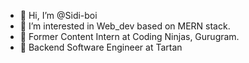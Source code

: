 - 👋 Hi, I’m @Sidi-boi
- 👀 I’m interested in Web_dev based on MERN stack.
- 🌱 Former Content Intern at Coding Ninjas, Gurugram.
- 🌱 Backend Software Engineer at Tartan 



<!---
Sidi-boi/Sidi-boi is a ✨ special ✨ repository because its `README.md` (this file) appears on your GitHub profile.
You can click the Preview link to take a look at your changes.
--->
